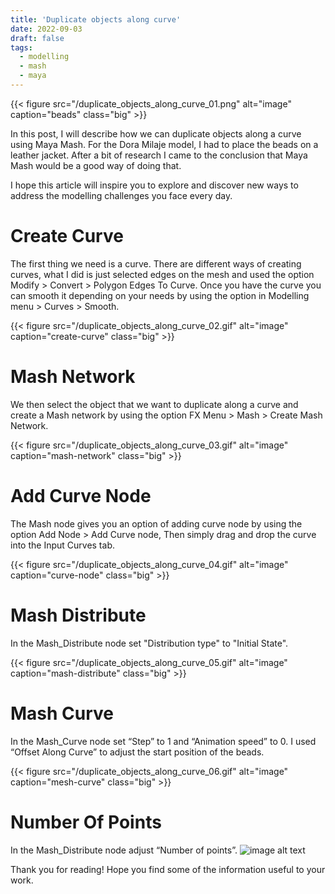 ```yaml
---
title: 'Duplicate objects along curve'
date: 2022-09-03
draft: false
tags: 
  - modelling
  - mash
  - maya
---
```


{{< figure src="/duplicate_objects_along_curve_01.png" alt="image" caption="beads" class="big" >}}

In this post, I will describe how we can duplicate objects along a curve using Maya Mash. 
For the Dora Milaje model, I had to place the beads on a leather jacket. After a bit of research I came to the conclusion that Maya Mash would be a good way of doing that. 

I hope this article will inspire you to explore and discover new ways to address the modelling challenges you face every day.

# Create Curve

The first thing we need is a curve. There are different ways of creating curves, what I did is just selected edges on the mesh and used the option Modify > Convert > Polygon Edges To Curve. Once you have the curve you can smooth it depending on your needs by using the option in Modelling menu > Curves > Smooth.

{{< figure src="/duplicate_objects_along_curve_02.gif" alt="image" caption="create-curve" class="big" >}}

# Mash Network

We then select the object that we want to duplicate along a curve and create a Mash network by using the option FX Menu > Mash > Create Mash Network.

{{< figure src="/duplicate_objects_along_curve_03.gif" alt="image" caption="mash-network" class="big" >}}

# Add Curve Node

The Mash node gives you an option of adding curve node by using the option Add Node >  Add Curve node, Then simply drag and drop the curve into the Input Curves tab.

{{< figure src="/duplicate_objects_along_curve_04.gif" alt="image" caption="curve-node" class="big" >}}

# Mash Distribute

In the Mash_Distribute node set "Distribution type" to "Initial State".

{{< figure src="/duplicate_objects_along_curve_05.gif" alt="image" caption="mash-distribute" class="big" >}}

# Mash Curve

In the Mash_Curve node set “Step” to 1 and “Animation speed” to 0. I used “Offset Along Curve” to adjust the start position of the beads. 

{{< figure src="/duplicate_objects_along_curve_06.gif" alt="image" caption="mesh-curve" class="big" >}}

# Number Of Points

In the Mash_Distribute node adjust “Number of points”.
![image alt text](/NumberOfPoints01.gif)

Thank you for reading! Hope you find some of the information useful to your work.


